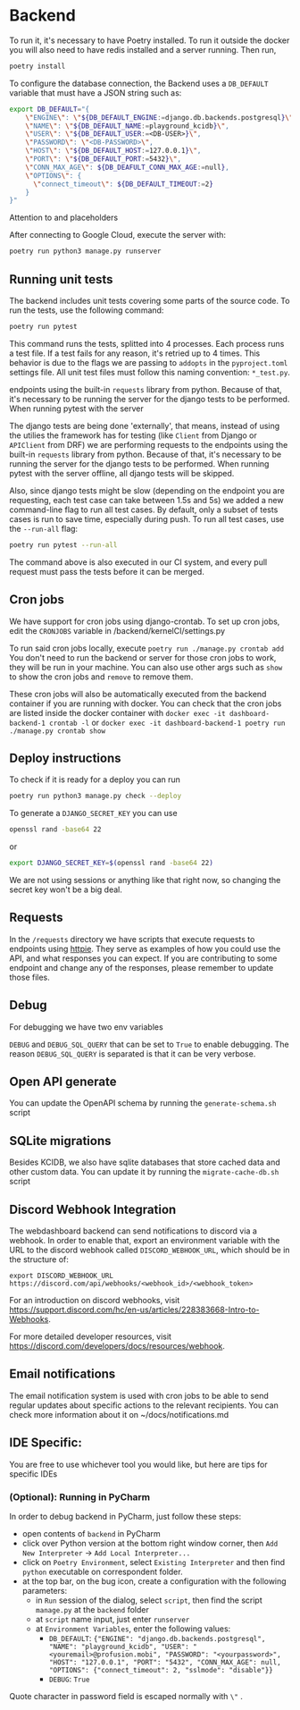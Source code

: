# Backend

To run it, it's necessary to have Poetry installed. To run it outside the docker
you will also need to have redis installed and a server running. Then run,

```sh
poetry install
```

To configure the database connection, the Backend uses a `DB_DEFAULT` variable 
that must have a JSON string such as:

```sh
export DB_DEFAULT="{
    \"ENGINE\": \"${DB_DEFAULT_ENGINE:=django.db.backends.postgresql}\",
    \"NAME\": \"${DB_DEFAULT_NAME:=playground_kcidb}\",
    \"USER\": \"${DB_DEFAULT_USER:=<DB-USER>}\",
    \"PASSWORD\": \"<DB-PASSWORD>\",
    \"HOST\": \"${DB_DEFAULT_HOST:=127.0.0.1}\",
    \"PORT\": \"${DB_DEFAULT_PORT:=5432}\",
    \"CONN_MAX_AGE\": ${DB_DEAFULT_CONN_MAX_AGE:=null},
    \"OPTIONS\": {
      \"connect_timeout\": ${DB_DEFAULT_TIMEOUT:=2}
    }
}"
```
Attention to <DB-USER> and <DB-PASSWORD> placeholders

After connecting to Google Cloud, execute the server with:

```sh
poetry run python3 manage.py runserver
```


## Running unit tests
The backend includes unit tests covering some parts of the source code. To run the tests, use the following command:

```sh
poetry run pytest
```

This command runs the tests, splitted into 4 processes. Each process runs a test file. If a test fails for any reason, it's retried up to 4 times.
This behavior is due to the flags we are passing to `addopts` in the `pyproject.toml` settings file.
All unit test files must follow this naming convention: `*_test.py`.

endpoints using the built-in `requests` library from python. Because of that, it's necessary to be running the server for the django tests to be performed. When running pytest with the server


The django tests are being done 'externally', that means, instead of using the utilies the framework
has for testing (like `Client` from Django or `APIClient` from DRF) we are performing requests to the
endpoints using the built-in `requests` library from python. Because of that, it's necessary to be running
the server for the django tests to be performed. When running pytest with the server offline, all django 
tests will be skipped.

Also, since django tests might be slow (depending on the endpoint you are requesting, each test case
can take between 1.5s and 5s) we added a new command-line flag to run all test cases. By default, only a
subset of tests cases is run to save time, especially during push. To run all test cases, use the
`--run-all` flag:

```sh
poetry run pytest --run-all
```

The command above is also executed in our CI system, and every pull request must pass the tests before
it can be merged.


## Cron jobs

We have support for cron jobs using django-crontab. To set up cron jobs, edit the `CRONJOBS` variable in /backend/kernelCI/settings.py

To run said cron jobs locally, execute
```poetry run ./manage.py crontab add```
You don't need to run the backend or server for those cron jobs to work, they will be run in your machine.
You can also use other args such as `show` to show the cron jobs and `remove` to remove them.

These cron jobs will also be automatically executed from the backend container if you are running with docker.
You can check that the cron jobs are listed inside the docker container with
```docker exec -it dashboard-backend-1 crontab -l```
or
```docker exec -it dashboard-backend-1 poetry run ./manage.py crontab show```


## Deploy instructions

To check if it is ready for a deploy you can run 
```sh
poetry run python3 manage.py check --deploy
```

To generate a `DJANGO_SECRET_KEY` 
you can use
```sh
openssl rand -base64 22
```

or
```sh
export DJANGO_SECRET_KEY=$(openssl rand -base64 22)
```
We are not using sessions or anything like that right now, so changing the secret key won't be a big deal.


## Requests
In the `/requests` directory we have scripts that execute requests to endpoints using [httpie](https://httpie.io/). They serve as examples of how you could use the API, and what responses you can expect. If you are contributing to some endpoint and change any of the responses, please remember to update those files.

## Debug

For debugging we have two env variables

`DEBUG` and `DEBUG_SQL_QUERY` that can be set to `True` to enable debugging. The reason `DEBUG_SQL_QUERY` is separated is that it can be very verbose.


## Open API generate
You can update the OpenAPI schema by running the `generate-schema.sh` script


## SQLite migrations

Besides KCIDB, we also have sqlite databases that store cached data and other custom data. You can update it by running the `migrate-cache-db.sh` script


## Discord Webhook Integration

The webdashboard backend can send notifications to discord via a webhook. In order to enable that, export an environment variable with the URL to the discord webhook called `DISCORD_WEBHOOK_URL`, which should be in the structure of:

`export DISCORD_WEBHOOK_URL https://discord.com/api/webhooks/<webhook_id>/<webhook_token>`

For an introduction on discord webhooks, visit https://support.discord.com/hc/en-us/articles/228383668-Intro-to-Webhooks.

For more detailed developer resources, visit https://discord.com/developers/docs/resources/webhook.


## Email notifications

The email notification system is used with cron jobs to be able to send regular updates about specific actions to the relevant recipients. You can check more information about it on ~/docs/notifications.md


## IDE Specific:
You are free to use whichever tool you would like, but here are tips for specific IDEs


### (Optional): Running in PyCharm

In order to debug backend in PyCharm, just follow these steps:

 - open contents of `backend` in PyCharm
 - click over Python version at the bottom right window corner, then `Add New Interpreter` -> `Add Local Interpreter...`
 - click on `Poetry Environment`, select `Existing Interpreter` and then find `python` executable on correspondent folder.
 - at the top bar, on the bug icon, create a configuration with the following parameters:
   - in `Run` session of the dialog, select `script`, then find the script `manage.py` at the `backend` folder
   - at `script` name input, just enter `runserver`
   - at `Environment Variables`, enter the following values:
     - `DB_DEFAULT`: `{"ENGINE": "django.db.backends.postgresql", "NAME": "playground_kcidb", "USER": "<youremail>@profusion.mobi", "PASSWORD": "<yourpassword>", "HOST": "127.0.0.1", "PORT": "5432", "CONN_MAX_AGE": null, "OPTIONS": {"connect_timeout": 2, "sslmode": "disable"}}`
     - `DEBUG`: `True`

Quote character in password field is escaped normally with `\"` .
